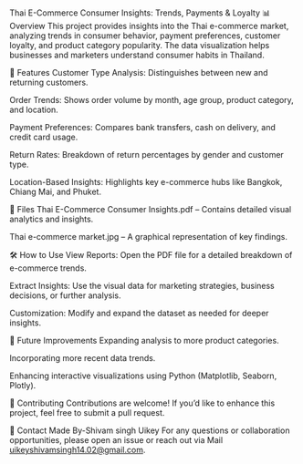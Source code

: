 Thai E-Commerce Consumer Insights: Trends, Payments & Loyalty
📊 Overview
This project provides insights into the Thai e-commerce market, analyzing trends in consumer behavior, payment preferences, customer loyalty, and product category popularity. The data visualization helps businesses and marketers understand consumer habits in Thailand.

📝 Features
Customer Type Analysis: Distinguishes between new and returning customers.

Order Trends: Shows order volume by month, age group, product category, and location.

Payment Preferences: Compares bank transfers, cash on delivery, and credit card usage.

Return Rates: Breakdown of return percentages by gender and customer type.

Location-Based Insights: Highlights key e-commerce hubs like Bangkok, Chiang Mai, and Phuket.

📂 Files
Thai E-Commerce Consumer Insights.pdf – Contains detailed visual analytics and insights.

Thai e-commerce market.jpg – A graphical representation of key findings.

🛠️ How to Use
View Reports: Open the PDF file for a detailed breakdown of e-commerce trends.

Extract Insights: Use the visual data for marketing strategies, business decisions, or further analysis.

Customization: Modify and expand the dataset as needed for deeper insights.

🚀 Future Improvements
Expanding analysis to more product categories.

Incorporating more recent data trends.

Enhancing interactive visualizations using Python (Matplotlib, Seaborn, Plotly).

🤝 Contributing
Contributions are welcome! If you’d like to enhance this project, feel free to submit a pull request.

📩 Contact
Made By-Shivam singh Uikey
For any questions or collaboration opportunities, please open an issue or reach out via Mail uikeyshivamsingh14.02@gmail.com.
